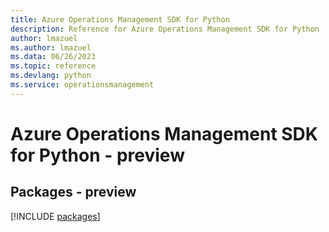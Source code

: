 ```yaml
---
title: Azure Operations Management SDK for Python
description: Reference for Azure Operations Management SDK for Python
author: lmazuel
ms.author: lmazuel
ms.data: 06/26/2023
ms.topic: reference
ms.devlang: python
ms.service: operationsmanagement
---
```

# Azure Operations Management SDK for Python - preview
## Packages - preview
[!INCLUDE [packages](operations-management-index.md)]